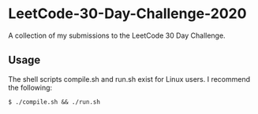 # LeetCode-30-Day-Challenge-2020
A collection of my submissions to the LeetCode 30 Day Challenge.

## Usage
The shell scripts compile.sh and run.sh exist for Linux users. I recommend the following:

`$ ./compile.sh && ./run.sh`
